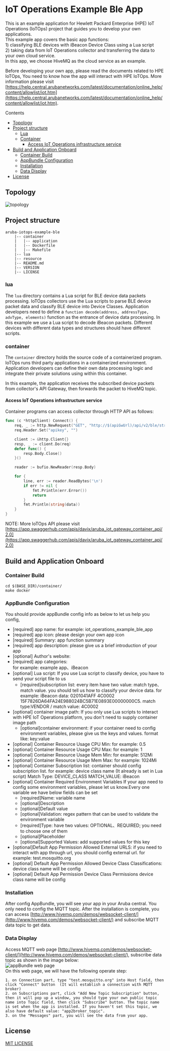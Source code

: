 # IoT Operations Example Ble App

This is an example application for Hewlett Packard Enterprise (HPE) IoT Operations (IoTOps) project that guides you to develop your own applications.
<br> This example app covers the basic app functions: 
<br> 1) classifying BLE devices with iBeacon Device Class using a Lua script
<br> 2) taking data from IoT Operations collector and transferring the data to your own cloud service.
<br> In this app, we choose HiveMQ as the cloud service as an example.

Before developing your own app, please read the documents related to HPE IoTOps, You need to know how the app will interact with HPE IoTOps. More information please visit [https://help.central.arubanetworks.com/latest/documentation/online_help/content/allowlist/iot.htm](https://help.central.arubanetworks.com/latest/documentation/online_help/content/allowlist/iot.htm).

Contents
* [Topology](#topology)
* [Project structure](#project-structure)
  * [Lua](#lua)
  * [Container](#container)
    * [Access IoT Operations infrastructure service](#access-iot-operations-infrastructure-service)
* [Build and Application Onboard](#build-and-application-onboard)
  * [Container Build](#container-build)
  * [AppBundle Configuration](#appbundle-configuration)
  * [Installation](#installation)
  * [Data Display](#data-display)
* [License](#license)

## Topology
![topology](./resource/topology.jpg)

## Project structure
```
aruba-iotops-example-ble
    |-- container
    |   |-- application
    |   |-- Dockerfile
    |   |-- Makefile
    |-- lua
    |-- resource
    |-- README.md
    |-- VERSION
    |-- LICENSE
```

### lua
The `lua` directory contains a Lua script for BLE device data packets processing.
IoTOps collectors use the Lua scripts to parse BLE device packet data and classify BLE device into Device Classes.
Application developers need to define a `function decode(address, addressType, advType, elements)` function as the entrance of device data processing.
In this example we use a Lua script to decode iBeacon packets. Different devices with different data types and structures should have different scripts.

### container
The `container` directory holds the source code of a containerized program.
IoTOps runs third party applications in a containerized environment.
Application developers can define their own data processing logic and integrate their private solutions using within this container.

In this example, the application receives the subscribed device packets from collector's API Gateway, then forwards the packet to HiveMQ topic.

#### Access IoT Operations infrastructure service
Container programs can access collector through HTTP API as follows:
```go
func (c *httpClient) Connect() {
	req, _ := http.NewRequest("GET", "http://$(apiGwUrl)/api/v2/ble/stream/packets", nil)
	req.Header.Set("apikey", "")

	client := &http.Client{}
	resp, _ := client.Do(req)
	defer func() {
		resp.Body.Close()
	}()

	reader := bufio.NewReader(resp.Body)

	for {
		line, err := reader.ReadBytes('\n')
		if err != nil {
			fmt.Println(err.Error())
			return
		}
		fmt.Println(string(data))
	}
}
```

NOTE: More IoTOps API please visit [https://app.swaggerhub.com/apis/davix/aruba_iot_gateway_container_api/2.0](https://app.swaggerhub.com/apis/davix/aruba_iot_gateway_container_api/2.0)

## Build and Application Onboard
### Container Build
```
cd $(BASE_DIR)/container/
make docker
```

### AppBundle Configuration
You should provide appBundle config info as below to let us help you config,
- [required] app name: 
  for example: iot_operations_example_ble_app
- [required] app icon: 
  please design your own app icon
- [required] Summary: 
  app function summary
- [required] app description: 
  please give us a brief introduction of your app
- [optional] Author's website: 
- [required] app categories:   
  for example: example app、iBeacon
- [optional] Lua script: 
  If you use Lua script to classify device, you have to send your script file to us
  - [required]subscription list:
    every item have two value: match type、match value. you should tell us how to classify your device data. 
    for example: iBeacon data: 0201041AFF 4C0002 15F7826DA64FA24E988024BC5B71E0893E00000000C5. match type:VENDOR / match value: 4C0002
- [optional] container image path: 
  If you only use Lua scripts to interact with HPE IoT Operations platform, you don't need to supply container image path 
  - [optional]container environment: 
    if your container need to config environment variables, please give us the keys and values. format like: key:value
- [optional] Container Resource Usage CPU Min: 
  for example: 0.5
- [optional] Container Resource Usage CPU Max: 
  for example: 1
- [optional] Container Resource Usage Mem Min: 
  for example: 512Mi
- [optional] Container Resource Usage Mem Max: 
  for example: 1024Mi
- [optional] Container Subscription list: 
  container should config subscription list. for example: device class name (It already is set in Lua script)
  Match Type: DEVICE_CLASS  MATCH_VALUE: iBeacon
- [optional] Container Required Environment Variables
  If your app need to config some environment variables, please let us know.Every one variable we have below fields can be set
    - [required]Name: variable name
    - [optional]Description 
    - [optional]Default value
    - [optional]Validation: regex pattern that can be used to validate the environment variable
    - [required]Type: have two values: OPTIONAL、REQUIRED; you need to choose one of them
    - [optional]Placeholder
    - [optional]Supported Values: add supported values for this key 
- [optional]Default App Permission Allowed External URLS: 
  if you need to interact with app through url, you should config external url.
  for example: test.mosquitto.org
- [optional] Default App Permission Allowed Device Class Classifications: 
  device class name will be config
- [optional] Default App Permission Device Class Permissions
  device class name will be config

### Installation
After config AppBundle, you will see your app in your Aruba central. You only need to config the MQTT topic.
After the installation is complete, you can access [http://www.hivemq.com/demos/websocket-client/](http://www.hivemq.com/demos/websocket-client/) and subscribe MQTT data topic to get data.

### Data Display
Access MQTT web page [http://www.hivemq.com/demos/websocket-client/](http://www.hivemq.com/demos/websocket-client/), subscribe data topic as shown in the image below:
<br>
![appBundle web page](./resource/mqttclient.jpg)
<br>
On this web page, we will have the following operate step:
```
1. on Connection part, type "test.mosquitto.org" into Host field, then click "Connect" button  (It will establish a connection with MQTT broker)
2. on Subscriptions part, click "Add New Topic Subscription" button, then it will pop up a window, you should type your own public topic name into Topic field, then click "Subscribe" button. The topic name is set when the app is installed. If you haven't set this topic, we also have default value: "app2broker_topic".
3. on the "Messages" part, you will see the data from your app.
```

## License
[MIT LICENSE](./LICENSE)